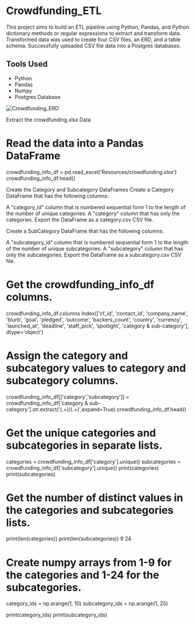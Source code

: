 # Crowdfunding_ETL
This project aims to build an ETL pipeline using Python, Pandas, and Python dictionary methods or regular expressions to extract and transform data. Transformed data was used to create four CSV files, an ERD, and a table schema. Successfully uploaded CSV file data into a Postgres databases.

## Tools Used
- Python
- Pandas
- Numpy
- Postgres Database




![Crowdfunding_ERD](https://user-images.githubusercontent.com/24644072/222935895-e7c10e83-f0b0-421c-a247-35bcfd0565f8.png)



Extract the crowdfunding.xlsx Data
# Read the data into a Pandas DataFrame
crowdfunding_info_df = pd.read_excel('Resources/crowdfunding.xlsx')
crowdfunding_info_df.head()



Create the Category and Subcategory DataFrames
Create a Category DataFrame that has the following columns:

A "category_id" column that is numbered sequential form 1 to the length of the number of unique categories.
A "category" column that has only the categories.
Export the DataFrame as a category.csv CSV file.

Create a SubCategory DataFrame that has the following columns:

A "subcategory_id" column that is numbered sequential form 1 to the length of the number of unique subcategories.
A "subcategory" column that has only the subcategories.
Export the DataFrame as a subcategory.csv CSV file.

# Get the crowdfunding_info_df columns.
crowdfunding_info_df.columns
Index(['cf_id', 'contact_id', 'company_name', 'blurb', 'goal', 'pledged',
       'outcome', 'backers_count', 'country', 'currency', 'launched_at',
       'deadline', 'staff_pick', 'spotlight', 'category & sub-category'],
      dtype='object')
# Assign the category and subcategory values to category and subcategory columns.
crowdfunding_info_df[['category','subcategory']] = crowdfunding_info_df['category & sub-category'].str.extract('(.+)/(.+)',expand=True)
crowdfunding_info_df.head()

# Get the unique categories and subcategories in separate lists.
categories = crowdfunding_info_df['category'].unique()
subcategories = crowdfunding_info_df['subcategory'].unique()
print(categories)
print(subcategories)

# Get the number of distinct values in the categories and subcategories lists.
print(len(categories))
print(len(subcategories))
9
24
# Create numpy arrays from 1-9 for the categories and 1-24 for the subcategories.
category_ids = np.arange(1, 10)
subcategory_ids = np.arange(1, 25)

print(category_ids)
print(subcategory_ids)


